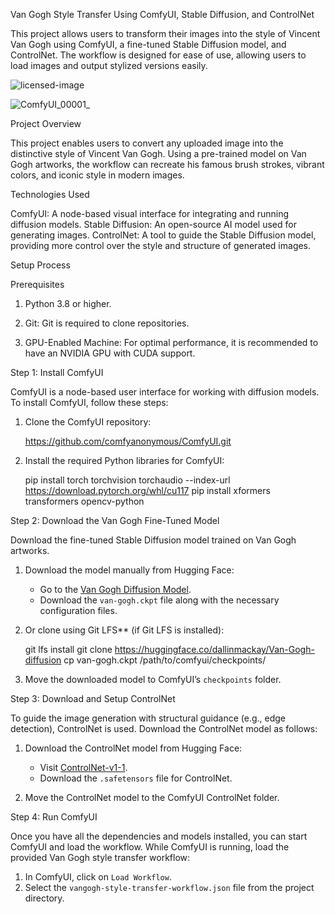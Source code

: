 Van Gogh Style Transfer Using ComfyUI, Stable Diffusion, and ControlNet

This project allows users to transform their images into the style of Vincent Van Gogh using ComfyUI, a fine-tuned Stable Diffusion model, and ControlNet. The workflow is designed for ease of use, allowing users to load images and output stylized versions easily.

![licensed-image](https://github.com/user-attachments/assets/79bc42dd-7f59-44a3-b856-eef5d83a4371)


![ComfyUI_00001_](https://github.com/user-attachments/assets/817a6d03-99c8-4ece-9e8b-db474393cd52)



Project Overview

This project enables users to convert any uploaded image into the distinctive style of Vincent Van Gogh. Using a pre-trained model on Van Gogh artworks, the workflow can recreate his famous brush strokes, vibrant colors, and iconic style in modern images.

Technologies Used

ComfyUI: A node-based visual interface for integrating and running diffusion models.
Stable Diffusion: An open-source AI model used for generating images. 
ControlNet: A tool to guide the Stable Diffusion model, providing more control over the style and structure of generated images. 

Setup Process

Prerequisites

1. Python 3.8 or higher.

2. Git: Git is required to clone repositories. 

3. GPU-Enabled Machine: For optimal performance, it is recommended to have an NVIDIA GPU with CUDA support.

Step 1: Install ComfyUI

ComfyUI is a node-based user interface for working with diffusion models. To install ComfyUI, follow these steps:

1. Clone the ComfyUI repository:

   https://github.com/comfyanonymous/ComfyUI.git
 

3. Install the required Python libraries for ComfyUI:
  
   pip install torch torchvision torchaudio --index-url https://download.pytorch.org/whl/cu117
   pip install xformers transformers opencv-python
 

Step 2: Download the Van Gogh Fine-Tuned Model

Download the fine-tuned Stable Diffusion model trained on Van Gogh artworks. 

1. Download the model manually from Hugging Face:

   - Go to the [Van Gogh Diffusion Model](https://huggingface.co/dallinmackay/Van-Gogh-diffusion).
   - Download the `van-gogh.ckpt` file along with the necessary configuration files.

2. Or clone using Git LFS** (if Git LFS is installed):

   git lfs install
   git clone https://huggingface.co/dallinmackay/Van-Gogh-diffusion
   cp van-gogh.ckpt /path/to/comfyui/checkpoints/
  

3. Move the downloaded model to ComfyUI’s `checkpoints` folder.   

Step 3: Download and Setup ControlNet

To guide the image generation with structural guidance (e.g., edge detection), ControlNet is used. Download the ControlNet model as follows:

1. Download the ControlNet model from Hugging Face:

   - Visit [ControlNet-v1-1](https://huggingface.co/comfyanonymous/ControlNet-v1-1_fp16_safetensors).
   - Download the `.safetensors` file for ControlNet.

2. Move the ControlNet model to the ComfyUI ControlNet folder.


Step 4: Run ComfyUI

Once you have all the dependencies and models installed, you can start ComfyUI and load the workflow.
While ComfyUI is running, load the provided Van Gogh style transfer workflow:

1. In ComfyUI, click on `Load Workflow`.
2. Select the `vangogh-style-transfer-workflow.json` file from the project directory.
